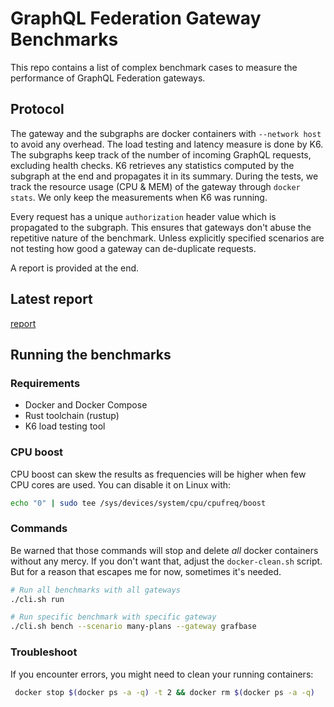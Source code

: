 # GraphQL Federation Gateway Benchmarks

This repo contains a list of complex benchmark cases to measure the performance of GraphQL Federation gateways.

## Protocol

The gateway and the subgraphs are docker containers with `--network host` to avoid any overhead. The load testing and latency measure is done by K6.
The subgraphs keep track of the number of incoming GraphQL requests, excluding health checks. K6 retrieves any statistics computed by the subgraph at the end and propagates it in its summary. During the tests, we track the resource usage (CPU & MEM) of the gateway through `docker stats`. We only keep the measurements when K6 was running.

Every request has a unique `authorization` header value which is propagated to the subgraph. This ensures that gateways don't abuse the repetitive nature of the benchmark. Unless explicitly specified scenarios are not testing how good a gateway can de-duplicate requests.

A report is provided at the end.

## Latest report

[report](./REPORT.md)

## Running the benchmarks

### Requirements

- Docker and Docker Compose
- Rust toolchain (rustup)
- K6 load testing tool

### CPU boost

CPU boost can skew the results as frequencies will be higher when few CPU cores are used. You can disable it on Linux with:

```sh
echo "0" | sudo tee /sys/devices/system/cpu/cpufreq/boost
```

### Commands

Be warned that those commands will stop and delete _all_ docker containers without any mercy. If you don't want that, adjust the `docker-clean.sh` script. But for a reason that escapes me for now, sometimes it's needed.

```bash
# Run all benchmarks with all gateways
./cli.sh run

# Run specific benchmark with specific gateway
./cli.sh bench --scenario many-plans --gateway grafbase
```

### Troubleshoot

If you encounter errors, you might need to clean your running containers:

```sh
 docker stop $(docker ps -a -q) -t 2 && docker rm $(docker ps -a -q)
```
